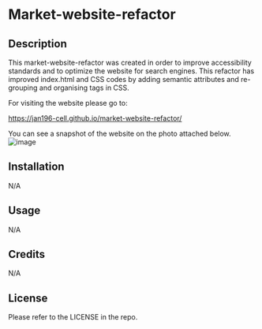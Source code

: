 # Market-website-refactor

## Description

This market-website-refactor was created in order to improve accessibility standards and to optimize the website for search engines. This refactor has improved index.html and CSS codes by adding semantic attributes and re-grouping and organising tags in CSS.

For visiting the website please go to: 

https://jan196-cell.github.io/market-website-refactor/

You can see a snapshot of the website on the photo attached below. 
![image](https://github.com/Jan196-cell/market-website-refactor/assets/127429313/6201a192-13d1-4cfc-92a7-7835c0066072)

## Installation

N/A

## Usage

N/A

## Credits

N/A

## License

Please refer to the LICENSE in the repo.
